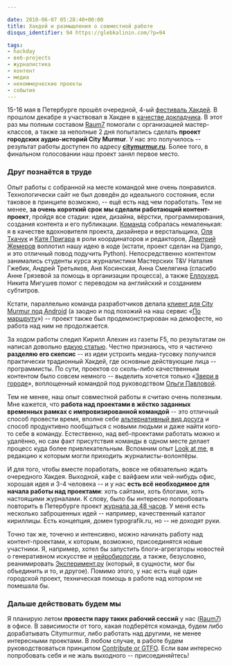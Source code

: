 ```yaml
---

date: 2010-06-07 05:28:40+00:00
title: Хакдей и размышления о совместной работе
disqus_identifier: 94 https://glebkalinin.com/?p=94

tags:
- hackday
- веб-projects
- журналистика
- контент
- медиа
- некоммерческие проекты
- события
---
```


15-16 мая в Петербурге прошёл очередной, 4-ый [фестиваль Хакдей](http://hackday.ru/83.html). В прошлом декабре я участвовал в Хакдее в [качестве докладчика](https://glebkalinin.com/hackday-bocharsky-vdmx-rip-f5/#more-54). В этот раз мы полным составом [Raum7](http://raum-7.com) помогали с организацией мастер-классов, а также за неполные 2 дня попытались сделать **проект городских аудио-историй City Murmur**. У нас это получилось -- результат работы доступен по адресу **[citymurmur.ru](http://citymurmur.ru)**. Более того, в финальном голосовании наш проект занял первое место.

<!-- more -->



### Друг познаётся в труде






Опыт работы с собранной на месте командой мне очень понравился. Технологически сайт не был доведён до идеального состояния, если таковое в принципе возможно, -- ещё есть над чем поработать. Тем не менее, **за очень короткий срок мы сделали работающий контент-проект**, пройдя все стадии: идеи, дизайна, вёрстки, программирования, создания контента и его публикации. [Команда](http://citymurmur.ru/team/) собралась немаленькая: я в качестве вдохновителя проекта, дизайнера и верстальщика, [Оля Ткачук](http://olgatkachuk.ru) и [Катя Пригара](http://prigara.com/) в роли координаторов и редакторов, [Дмитрий Жемеров](http://yole.ru/) воплотил нашу идею в коде (кстати, проект сделан на Django, и это отличный повод подучить Python). Непосредственно контентом занимались студенты курса журналистики Мастерских T&V Наталия Гжебик, Андрей Третьяков, Аня Косинская, Анна Смелягина (спасибо Анне Грязевой за помощь в организации процесса), а также [Еллоухед](http://yellowhead.ru). Никита Мигушев помог с переводом на английский и созданием субтитров.


Кстати, параллельно команда разработчиков делала [клиент для City Murmur под Android](http://hackday.ru/95.html) (а заодно и под похожий на наш сервис «[По маршруту](http://hackday.ru/87.html)») -- проект также был продемонстрирован на демофесте, но работа над ним не продолжается.






За ходом работы следил Кирилл Алехин из газеты F5, по результатам он написал довольно [едкую статью](http://freshf5.f5.ru/post/246921). Честно признаюсь, что я частично **разделяю его скепсис** -- из идеи устроить медиа-тусовку получился практически традионный Хакдей, где основные действующие лица -- программисты. По сути, проектов со сколь-либо качественным контентом было совсем немного -- выделить хочется только «[Звери в городе](http://zverivgorode.ru/)», воплощенный командой под руководством [Ольги Павловой](http://olgapavlova.ru).

Тем не менее, наш опыт совместной работы я считаю очень полезным. Мне кажется, что **работа над проектами в жёстко заданных временных рамках с импровизированной командой** -- это отличный способ провести время, вполне себе [альтернативный вид досуга](https://glebkalinin.com/parties-for-smarties/) и способ продуктивно пообщаться с новыми людьми и даже найти кого-то себе в команду. Естественно, над веб-проектами работать можно и удалённо, но сам факт присутствия команды в одном месте делает процесс куда более привлекательным. Вспомним опыт [Look at me](http://lookatme.ru), в редакцию к которым могли приходить журналисты-волонтёры.

И для того, чтобы вместе поработать, вовсе не обязательно ждать очередного Хакдея. Выходной, кафе с вайфаем или чей-нибудь офис, хорошая идея и 3-4 человека -- и у нас **есть всё необходимое для начала работы над проектами**: хоть сайтами, хоть блогами, хоть настоящими журналами. К слову, было бы интересно попробовать повторить в Петербурге проект [журнала за 48 часов](http://48hrmag.com/). У меня есть несколько заброшенных идей -- например, качественный каталог кириллицы. Есть концепция, домен typografik.ru, но -- не доходят руки.

Точно так же, точечно и интенсивно, можно начинать работу над контент-проектами, к которым, возможно, присоединятся новые участники. Я, например, хотел бы запустить блоги-агрегаторы новостей о генеративном искусстве и [нейробиологии](http://ru.wikipedia.org/wiki/%D0%9D%D0%B5%D0%B9%D1%80%D0%BE%D0%B1%D0%B8%D0%BE%D0%BB%D0%BE%D0%B3%D0%B8%D1%8F), а также, безусловно, реанимировать [Эксперимент.ру](http://experiment.ru) (который, в сущности, мог бы объединить и то, и другое). Помимо этого, у нас есть ещё один городской проект, техническая помощь в работе над котором не помешала бы.


### Дальше действовать будем мы


Я планирую летом **провести пару таких рабочий сессий** у нас ([Raum7](http://raum-7.com/)) в офисе. В зависимости от того, какая подберётся команда, будем либо дорабатывать Citymurmur, либо работать над другими, не менее интересными проектами. В любом случае, в работе будем руководствоваться принципом [Contribute or GTFO](http://teambook.ru/patterns/contribute-or-gtfo). Если вам интересно попробовать себя и не жаль выходного -- присоединяйтесь!
